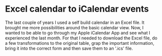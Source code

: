 # Excel calendar to iCalendar events

The last couple of years I used a self build calendar in an Excel file. It brought me more possibilities around the basic calendar view. Now, I wanted to be able to go through my Apple iCalendar App and see what I experienced the last month.
For that I needed to download the Excel file, do a few transformations to the original table, grap the important information, bring it into the correct form and then save them to an '.ics' file.
